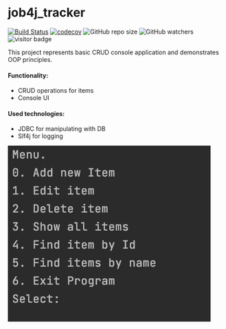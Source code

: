 # job4j_tracker
[![Build Status](https://app.travis-ci.com/Krasobas/job4j_tracker_app.svg?branch=master)](https://app.travis-ci.com/Krasobas/job4j_tracker_app)
[![codecov](https://codecov.io/gh/Krasobas/job4j_tracker_app/branch/master/graph/badge.svg?token=1TSU4LEM32)](https://codecov.io/gh/Krasobas/job4j_tracker_app)
![GitHub repo size](https://img.shields.io/github/repo-size/Krasobas/job4j_tracker_app)
![GitHub watchers](https://img.shields.io/github/watchers/krasobas/job4j_tracker_app?style=social)
![visitor badge](https://visitor-badge.glitch.me/badge?page_id=krasobas.job4j_tracker_app)


This project represents basic CRUD console application and demonstrates OOP principles.

#### Functionality:
- CRUD operations for items
- Console UI

#### Used technologies:
- JDBC for manipulating with DB
- Slf4j for logging

![img](./images/img.png)
